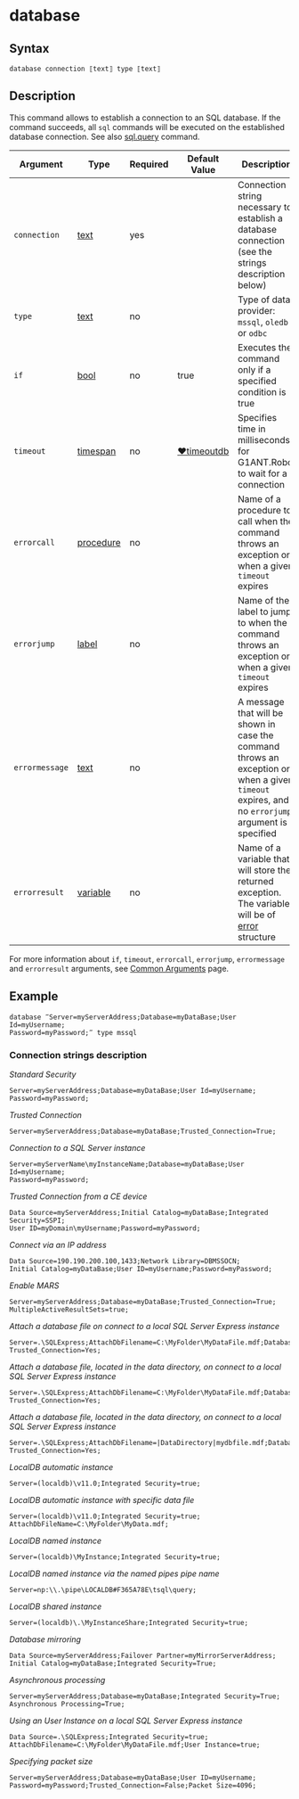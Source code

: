 # database

## Syntax

```G1ANT
database connection ⟦text⟧ type ⟦text⟧
```

## Description

This command allows to establish a connection to an SQL database. If the command succeeds, all `sql` commands will be executed on the established database connection. See also [sql.query](https://manual.g1ant.com/link/G1ANT.Addon.Core-1/G1ANT.Addon.Core/Commands/SqlQueryCommand.md) command.

| Argument | Type | Required | Default Value | Description |
| -------- | ---- | -------- | ------------- | ----------- |
|`connection`| [text](https://manual.g1ant.com/link/G1ANT.Language/G1ANT.Language/Structures/TextStructure.md) | yes |  | Connection string necessary to establish a database connection (see the strings description below) |
|`type`| [text](https://manual.g1ant.com/link/G1ANT.Language/G1ANT.Language/Structures/TextStructure.md) | no | | Type of data provider: `mssql`, `oledb` or `odbc` |
| `if` | [bool](https://manual.g1ant.com/link/G1ANT.Language/G1ANT.Language/Structures/BooleanStructure.md) | no       | true                                                        | Executes the command only if a specified condition is true   |
| `timeout`      | [timespan](https://manual.g1ant.com/link/G1ANT.Language/G1ANT.Language/Structures/TimeSpanStructure.md) | no       | [♥timeoutdb](https://manual.g1ant.com/link/G1ANT.Manual/appendices/common-arguments.md) | Specifies time in milliseconds for G1ANT.Robot to wait for a connection |
| `errorcall`    | [procedure](https://manual.g1ant.com/link/G1ANT.Language/G1ANT.Language/Structures/ProcedureStructure.md) | no       |                                                             | Name of a procedure to call when the command throws an exception or when a given `timeout` expires |
| `errorjump`    | [label](https://manual.g1ant.com/link/G1ANT.Language/G1ANT.Language/Structures/LabelStructure.md) | no       |                                                             | Name of the label to jump to when the command throws an exception or when a given `timeout` expires |
| `errormessage` | [text](https://manual.g1ant.com/link/G1ANT.Language/G1ANT.Language/Structures/TextStructure.md) | no       |                                                             | A message that will be shown in case the command throws an exception or when a given `timeout` expires, and no `errorjump` argument is specified |
| `errorresult`  | [variable](https://manual.g1ant.com/link/G1ANT.Language/G1ANT.Language/Structures/VariableStructure.md) | no       |                                                             | Name of a variable that will store the returned exception. The variable will be of [error](https://manual.g1ant.com/link/G1ANT.Language/G1ANT.Language/Structures/ErrorStructure.md) structure  |

For more information about `if`, `timeout`, `errorcall`, `errorjump`, `errormessage` and `errorresult` arguments, see [Common Arguments](https://manual.g1ant.com/link/G1ANT.Manual/appendices/common-arguments.md) page.

## Example

```G1ANT
database ‴Server=myServerAddress;Database=myDataBase;User Id=myUsername;
Password=myPassword;‴ type mssql
```

### Connection strings description

_Standard Security_

```G1ANT
Server=myServerAddress;Database=myDataBase;User Id=myUsername;
Password=myPassword;
```

_Trusted Connection_

```G1ANT
Server=myServerAddress;Database=myDataBase;Trusted_Connection=True;
```

_Connection to a SQL Server instance_

```G1ANT
Server=myServerName\myInstanceName;Database=myDataBase;User Id=myUsername;
Password=myPassword;
```

_Trusted Connection from a CE device_

```G1ANT
Data Source=myServerAddress;Initial Catalog=myDataBase;Integrated Security=SSPI;
User ID=myDomain\myUsername;Password=myPassword;
```

_Connect via an IP address_

```G1ANT
Data Source=190.190.200.100,1433;Network Library=DBMSSOCN;
Initial Catalog=myDataBase;User ID=myUsername;Password=myPassword;
```

_Enable MARS_

```G1ANT
Server=myServerAddress;Database=myDataBase;Trusted_Connection=True;
MultipleActiveResultSets=true;
```

_Attach a database file on connect to a local SQL Server Express instance_

```G1ANT
Server=.\SQLExpress;AttachDbFilename=C:\MyFolder\MyDataFile.mdf;Database=dbname;
Trusted_Connection=Yes;
```

_Attach a database file, located in the data directory, on connect to a local SQL Server Express instance_

```G1ANT
Server=.\SQLExpress;AttachDbFilename=C:\MyFolder\MyDataFile.mdf;Database=dbname;
Trusted_Connection=Yes;
```

_Attach a database file, located in the data directory, on connect to a local SQL Server Express instance_

```G1ANT
Server=.\SQLExpress;AttachDbFilename=|DataDirectory|mydbfile.mdf;Database=dbname;
Trusted_Connection=Yes;
```

_LocalDB automatic instance_

```G1ANT
Server=(localdb)\v11.0;Integrated Security=true;
```

_LocalDB automatic instance with specific data file_

```G1ANT
Server=(localdb)\v11.0;Integrated Security=true;
AttachDbFileName=C:\MyFolder\MyData.mdf;
```

_LocalDB named instance_

```G1ANT
Server=(localdb)\MyInstance;Integrated Security=true;
```

_LocalDB named instance via the named pipes pipe name_

```G1ANT
Server=np:\\.\pipe\LOCALDB#F365A78E\tsql\query;
```

_LocalDB shared instance_

```G1ANT
Server=(localdb)\.\MyInstanceShare;Integrated Security=true;
```

_Database mirroring_

```G1ANT
Data Source=myServerAddress;Failover Partner=myMirrorServerAddress;
Initial Catalog=myDataBase;Integrated Security=True;
```

_Asynchronous processing_

```G1ANT
Server=myServerAddress;Database=myDataBase;Integrated Security=True;
Asynchronous Processing=True;
```

_Using an User Instance on a local SQL Server Express instance_

```G1ANT
Data Source=.\SQLExpress;Integrated Security=true;
AttachDbFilename=C:\MyFolder\MyDataFile.mdf;User Instance=true;
```

_Specifying packet size_

```G1ANT
Server=myServerAddress;Database=myDataBase;User ID=myUsername;
Password=myPassword;Trusted_Connection=False;Packet Size=4096;
```

